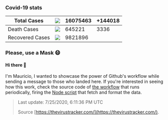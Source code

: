 

### Covid-19 stats

| Total Cases | <img src="https://raw.githubusercontent.com/mdottavio/mdottavio/imgs/total.svg" /> | 16075463 | +144018 |
|-----------------|-----------------------------|---------|---------|
| Death Cases | <img src="https://raw.githubusercontent.com/mdottavio/mdottavio/imgs/death.svg" /> | 645221 | 3336
| Recovered Cases | <img src="https://raw.githubusercontent.com/mdottavio/mdottavio/imgs/recovered.svg" /> | 9821896 | |

### Please, use a Mask 😷

#### Hi there 👋
I'm Mauricio, I wanted to showcase the power of Github's workflow while sending a message to those who landed here.
If you're interested in seeing how this work, check the source code of [the workflow](https://github.com/mdottavio/mdottavio/blob/master/.github/workflows/updateReadme.yml) that runs periodically, firing
the [Node script](https://github.com/mdottavio/mdottavio/tree/covidstats) that fetch and format the data.

> Last update: 7/25/2020, 6:11:36 PM UTC
>
> Source [https://thevirustracker.com/](https://thevirustracker.com/).

 
